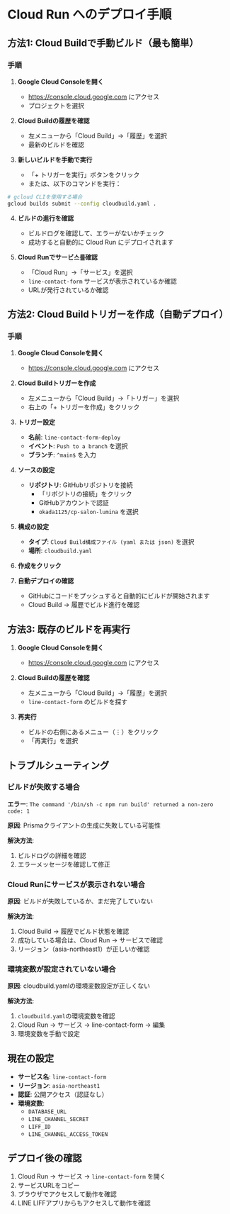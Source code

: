 # Cloud Run へのデプロイ手順

## 方法1: Cloud Buildで手動ビルド（最も簡単）

### 手順

1. **Google Cloud Consoleを開く**
   - https://console.cloud.google.com にアクセス
   - プロジェクトを選択

2. **Cloud Buildの履歴を確認**
   - 左メニューから「Cloud Build」→「履歴」を選択
   - 最新のビルドを確認

3. **新しいビルドを手動で実行**
   - 「+ トリガーを実行」ボタンをクリック
   - または、以下のコマンドを実行：

```bash
# gcloud CLIを使用する場合
gcloud builds submit --config cloudbuild.yaml .
```

4. **ビルドの進行を確認**
   - ビルドログを確認して、エラーがないかチェック
   - 成功すると自動的に Cloud Run にデプロイされます

5. **Cloud Runでサービ스를確認**
   - 「Cloud Run」→「サービス」を選択
   - `line-contact-form` サービスが表示されているか確認
   - URLが発行されているか確認

## 方法2: Cloud Buildトリガーを作成（自動デプロイ）

### 手順

1. **Google Cloud Consoleを開く**
   - https://console.cloud.google.com にアクセス

2. **Cloud Buildトリガーを作成**
   - 左メニューから「Cloud Build」→「トリガー」を選択
   - 右上の「+ トリガーを作成」をクリック

3. **トリガー設定**
   - **名前**: `line-contact-form-deploy`
   - **イベント**: `Push to a branch` を選択
   - **ブランチ**: `^main$` を入力
   
4. **ソースの設定**
   - **リポジトリ**: GitHubリポジトリを接続
     - 「リポジトリの接続」をクリック
     - GitHubアカウントで認証
     - `okada1125/cp-salon-lumina` を選択
   
5. **構成の設定**
   - **タイプ**: `Cloud Build構成ファイル (yaml または json)` を選択
   - **場所**: `cloudbuild.yaml`

6. **作成をクリック**

7. **自動デプロイの確認**
   - GitHubにコードをプッシュすると自動的にビルドが開始されます
   - Cloud Build → 履歴でビルド進行を確認

## 方法3: 既存のビルドを再実行

1. **Google Cloud Consoleを開く**
   - https://console.cloud.google.com にアクセス

2. **Cloud Buildの履歴を確認**
   - 左メニューから「Cloud Build」→「履歴」を選択
   - `line-contact-form` のビルドを探す

3. **再実行**
   - ビルドの右側にあるメニュー（⋮）をクリック
   - 「再実行」を選択

## トラブルシューティング

### ビルドが失敗する場合

**エラー**: `The command '/bin/sh -c npm run build' returned a non-zero code: 1`

**原因**: Prismaクライアントの生成に失敗している可能性

**解決方法**:
1. ビルドログの詳細を確認
2. エラーメッセージを確認して修正

### Cloud Runにサービスが表示されない場合

**原因**: ビルドが失敗しているか、まだ完了していない

**解決方法**:
1. Cloud Build → 履歴でビルド状態を確認
2. 成功している場合は、Cloud Run → サービスで確認
3. リージョン（asia-northeast1）が正しいか確認

### 環境変数が設定されていない場合

**原因**: cloudbuild.yamlの環境変数設定が正しくない

**解決方法**:
1. `cloudbuild.yaml`の環境変数を確認
2. Cloud Run → サービス → line-contact-form → 編集
3. 環境変数を手動で設定

## 現在の設定

- **サービス名**: `line-contact-form`
- **リージョン**: `asia-northeast1`
- **認証**: 公開アクセス（認証なし）
- **環境変数**:
  - `DATABASE_URL`
  - `LINE_CHANNEL_SECRET`
  - `LIFF_ID`
  - `LINE_CHANNEL_ACCESS_TOKEN`

## デプロイ後の確認

1. Cloud Run → サービス → `line-contact-form` を開く
2. サービスURLをコピー
3. ブラウザでアクセスして動作を確認
4. LINE LIFFアプリからもアクセスして動作を確認

